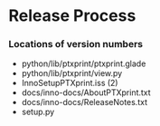 # Release Process

### Locations of version numbers
- python/lib/ptxprint/ptxprint.glade
- python/lib/ptxprint/view.py
- InnoSetupPTXprint.iss (2)
- docs/inno-docs/AboutPTXprint.txt
- docs/inno-docs/ReleaseNotes.txt
- setup.py

